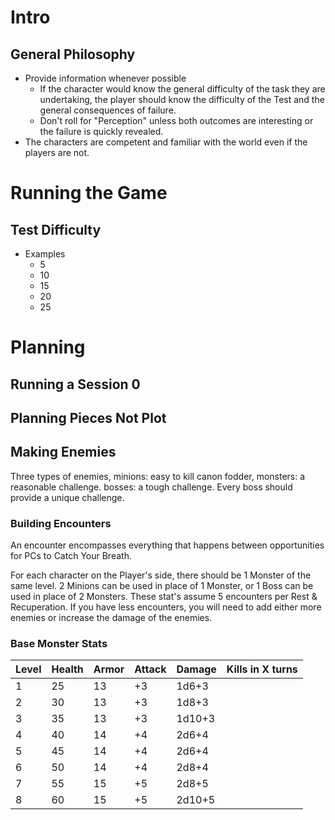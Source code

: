 # Intro

## General Philosophy

- Provide information whenever possible
  - If the character would know the general difficulty of the task they are undertaking, the player should know the difficulty of the Test and the general consequences of failure.
  - Don't roll for "Perception" unless both outcomes are interesting or the failure is quickly revealed.
- The characters are competent and familiar with the world even if the players are not.

# Running the Game

## Test Difficulty

- Examples
  - 5
  - 10
  - 15
  - 20
  - 25

# Planning

## Running a Session 0

## Planning Pieces Not Plot

## Making Enemies

Three types of enemies, minions: easy to kill canon fodder, monsters: a reasonable challenge. bosses: a tough challenge. Every boss should provide a unique challenge.

### Building Encounters

An encounter encompasses everything that happens between opportunities for PCs to Catch Your Breath.

For each character on the Player's side, there should be 1 Monster of the same level. 2 Minions can be used in place of 1 Monster, or 1 Boss can be used in place of 2 Monsters.
These stat's assume 5 encounters per Rest & Recuperation. If you have less encounters, you will need to add either more enemies or increase the damage of the enemies.

### Base Monster Stats

| Level | Health | Armor | Attack | Damage | Kills in X turns |
| ----- | ------ | ----- | ------ | ------ | ---------------- |
| 1     | 25     | 13    | +3     | 1d6+3  |                  |
| 2     | 30     | 13    | +3     | 1d8+3  |                  |
| 3     | 35     | 13    | +3     | 1d10+3 |                  |
| 4     | 40     | 14    | +4     | 2d6+4  |                  |
| 5     | 45     | 14    | +4     | 2d6+4  |                  |
| 6     | 50     | 14    | +4     | 2d8+4  |                  |
| 7     | 55     | 15    | +5     | 2d8+5  |                  |
| 8     | 60     | 15    | +5     | 2d10+5 |                  |
